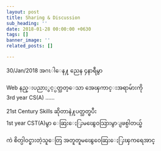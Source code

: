```yaml
---
layout: post
title: Sharing & Discussion
sub_heading: ''
date: 2018-01-28 00:00:00 +0630
tags: []
banner_image: ''
related_posts: []

---
```

30/Jan/2018 အဂၤါေန႔ ညေန ၄နာရီမွာ

Web နည္းပညာႏွင့္ပတ္သတ္ေသာ အေၾကာင္းအရာမ်ားကို  
 3rd year CS(A) ......

21st Century Skills ဆိုတာနဲ႔ပတ္သတ္ၿပီး  
 1st year CST(A)မွာ ေဆြးေႏြးမၽွေဝသြားမွာျဖစ္ပါတယ္ဗ်

ကဲ စိတ္ပါဝင္စားတဲ့သူေတြ အတူတူမၽွေဝေဆြးေႏြးၾကရေအာင္